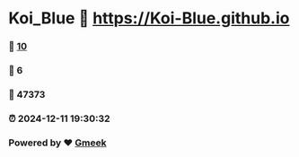 # Koi_Blue :link: https://Koi-Blue.github.io 
### :page_facing_up: [10](https://Koi-Blue.github.io/tag.html) 
### :speech_balloon: 6 
### :hibiscus: 47373 
### :alarm_clock: 2024-12-11 19:30:32 
### Powered by :heart: [Gmeek](https://github.com/Meekdai/Gmeek)
